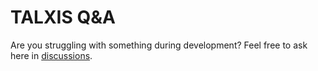# TALXIS Q&A
Are you struggling with something during development? Feel free to ask here in [discussions](https://github.com/TALXIS/questions/discussions).
